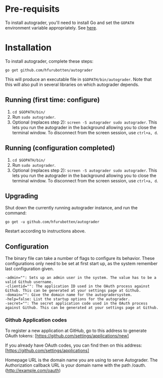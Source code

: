 # Pre-requisits #

To install autograder, you'll need to install Go and set the `GOPATH`
environment variable appropriately. See [here](http://golang.org/doc/install).

# Installation #

To install autograder, complete these steps:

    go get github.com/hfurubotten/autograder

This will produce an executable file in `$GOPATH/bin/autograder`.
Note that this will also pull in several libraries on which autograder depends.

## Running (first time: configure) ##

1. `cd $GOPATH/bin/`
2. Run `sudo autograder`.
3. Optional (replaces step 2): `screen -S autograder sudo autograder`. This lets you run the autograder in the background allowing you to close the terminal window. To disconnect from the screen session, use `ctrl+a, d`.

## Running (configuration completed) ##

1. `cd $GOPATH/bin/`
2. Run `sudo autograder`.
3. Optional (replaces step 2): `screen -S autograder sudo autograder`. This lets you run the autograder in the background allowing you to close the terminal window. To disconnect from the screen session, use `ctrl+a, d`.

## Upgrading ##

Shut down the currently running autograder instance, and run the command:

    go get -u github.com/hfurubotten/autograder

Restart according to instructions above.


## Configuration ##

The binary file can take a number of flags to configure its behavior. These
configurations only need to be set at first start up, as the system remember
last configuration given.

	-admin="": Sets up an admin user in the system. The value has to be a valid Github username.
	-clientid="": The application ID used in the OAuth process against Github. This can be generated at your settings page at Github.
	-domain="": Give the domain name for the autogradersystem.
	-help=false: List the startup options for the autograder.
	-secret="": The secret application code used in the OAuth process against Github. This can be generated at your settings page at Github.

### Github Application codes ###

To register a new application at GitHub, go to this address to generate OAuth
tokens: [https://github.com/settings/applications/new]

If you already have OAuth codes, you can find then on this address:
[https://github.com/settings/applications]

Homepage URL is the domain name you are using to serve Autograder.
The Authorization callback URL is your domain name with the path /oauth.
(http://example.com/oauth)
